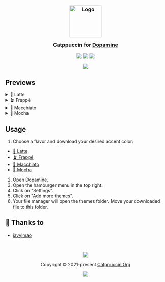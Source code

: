<h3 align="center">
	<img src="https://raw.githubusercontent.com/catppuccin/catppuccin/main/assets/logos/exports/1544x1544_circle.png" width="100" alt="Logo"/><br/>
	<img src="https://raw.githubusercontent.com/catppuccin/catppuccin/main/assets/misc/transparent.png" height="30" width="0px"/>
	Catppuccin for <a href="https://github.com/digimezzo/dopamine">Dopamine</a>
	<img src="https://raw.githubusercontent.com/catppuccin/catppuccin/main/assets/misc/transparent.png" height="30" width="0px"/>
</h3>

<p align="center">
	<a href="https://github.com/jayylmao/dopamine/stargazers"><img src="https://img.shields.io/github/stars/catppuccin/template?colorA=363a4f&colorB=b7bdf8&style=for-the-badge"></a>
	<a href="https://github.com/jayylmao/dopamine/issues"><img src="https://img.shields.io/github/issues/catppuccin/template?colorA=363a4f&colorB=f5a97f&style=for-the-badge"></a>
	<a href="https://github.com/jayylmao/dopamine/contributors"><img src="https://img.shields.io/github/contributors/catppuccin/template?colorA=363a4f&colorB=a6da95&style=for-the-badge"></a>
</p>

<p align="center">
	<img src="https://github.com/jayylmao/dopamine-catppuccin/raw/main/assets/preview.webp"/>
</p>

## Previews

<details>
<summary>🌻 Latte</summary>
<img src="https://github.com/jayylmao/dopamine-catppuccin/raw/main/assets/latte.png"/>
</details>
<details>
<summary>🪴 Frappé</summary>
<img src="https://github.com/jayylmao/dopamine-catppuccin/raw/main/assets/frappe.png"/>
</details>
<details>
<summary>🌺 Macchiato</summary>
<img src="https://github.com/jayylmao/dopamine-catppuccin/raw/main/assets/macchiato.png"/>
</details>
<details>
<summary>🌿 Mocha</summary>
<img src="https://github.com/jayylmao/dopamine-catppuccin/raw/main/assets/mocha.png"/>
</details>

## Usage

1. Choose a flavor and download your desired accent color:
  - [🌻 Latte](https://github.com/jayylmao/dopamine-catppuccin/tree/main/latte)
  - [🪴 Frappé](https://github.com/jayylmao/dopamine-catppuccin/tree/main/frappe)
  - [🌺 Macchiato](https://github.com/jayylmao/dopamine-catppuccin/tree/main/macchiato)
  - [🌿 Mocha](https://github.com/jayylmao/dopamine-catppuccin/tree/main/mocha)
2. Open Dopamine.
3. Open the hamburger menu in the top right.
4. Click on "Settings".
5. Click on "Add more themes".
6. Your file manager will open the themes folder. Move your downloaded file to this folder.

## 💝 Thanks to

- [jayylmao](https://github.com/jayylmao)

&nbsp;

<p align="center">
	<img src="https://raw.githubusercontent.com/catppuccin/catppuccin/main/assets/footers/gray0_ctp_on_line.svg?sanitize=true" />
</p>

<p align="center">
	Copyright &copy; 2021-present <a href="https://github.com/catppuccin" target="_blank">Catppuccin Org</a>
</p>

<p align="center">
	<a href="https://github.com/catppuccin/catppuccin/blob/main/LICENSE"><img src="https://img.shields.io/static/v1.svg?style=for-the-badge&label=License&message=MIT&logoColor=d9e0ee&colorA=363a4f&colorB=b7bdf8"/></a>
</p>
